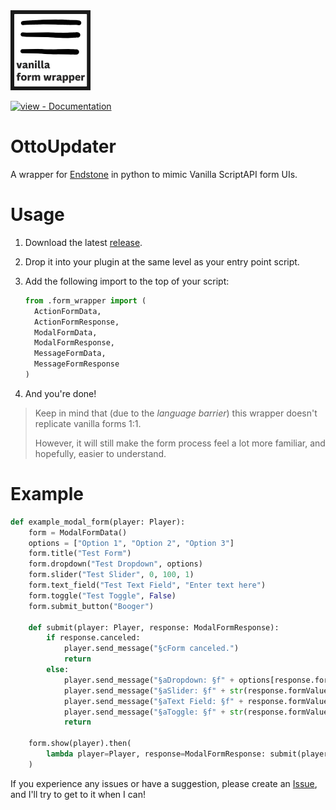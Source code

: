 <img src="./images/badge.png?raw=true" width="128">
<div align="left">
  
[![view - Documentation](https://img.shields.io/badge/view-Documentation-blue?style=for-the-badge)](../../wiki/ "Go to project documentation")

</div>

# OttoUpdater
A wrapper for [Endstone](https://github.com/EndstoneMC/endstone) in python to mimic Vanilla ScriptAPI form UIs.

# Usage
1) Download the latest [release](../../releases).
2) Drop it into your plugin at the same level as your entry point script.
3) Add the following import to the top of your script:
   
   ```python
   from .form_wrapper import (
     ActionFormData,
     ActionFormResponse,
     ModalFormData,
     ModalFormResponse,
     MessageFormData,
     MessageFormResponse
   )
   ```
4) And you're done!

> Keep in mind that (due to the *language barrier*) this wrapper doesn't replicate vanilla forms 1:1.
>
> However, it will still make the form process feel a lot more familiar, and hopefully, easier to understand.

# Example

```python
def example_modal_form(player: Player):
    form = ModalFormData()
    options = ["Option 1", "Option 2", "Option 3"]
    form.title("Test Form")
    form.dropdown("Test Dropdown", options)
    form.slider("Test Slider", 0, 100, 1)
    form.text_field("Test Text Field", "Enter text here")
    form.toggle("Test Toggle", False)
    form.submit_button("Booger")

    def submit(player: Player, response: ModalFormResponse):
        if response.canceled:
            player.send_message("§cForm canceled.")
            return
        else:
            player.send_message("§aDropdown: §f" + options[response.formValues[0]])
            player.send_message("§aSlider: §f" + str(response.formValues[1]))
            player.send_message("§aText Field: §f" + response.formValues[2])
            player.send_message("§aToggle: §f" + str(response.formValues[3]))
            return

    form.show(player).then(
        lambda player=Player, response=ModalFormResponse: submit(player, response)
    )

```


If you experience any issues or have a suggestion, please create an [Issue](../../issues), and I'll try to get to it when I can!
